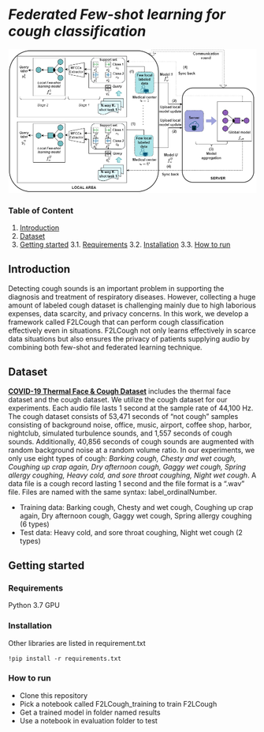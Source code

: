 # _Federated Few-shot learning for cough classification_
![F2LCough workflow](https://github.com/ngandh/F2LCough/blob/main/figures/F2LCough_workflow.png?raw=true "F2LCough workflow")
### Table of Content
1. [Introduction](https://github.com/ngandh/F2LCough#Introduction)
2. [Dataset](https://github.com/ngandh/F2LCough#Data)
3. [Getting started](https://github.com/ngandh/F2LCough#Getting-started)
    3.1. [Requirements](https://github.com/ngandh/F2LCough#Requirements)
    3.2. [Installation](https://github.com/ngandh/F2LCough#Installation)
    3.3. [How to run](https://github.com/ngandh/F2LCough#How-to-run)

## Introduction
Detecting cough sounds is an important problem in supporting the diagnosis and treatment of respiratory diseases.  However, collecting a huge amount of labeled cough dataset is challenging mainly due to high laborious expenses, data scarcity, and privacy concerns. In this work, we develop a framework called F2LCough that can perform cough classification effectively even in situations. F2LCough not only learns effectively in scarce data situations but also ensures the privacy of patients supplying audio by combining both few-shot and federated learning technique.

## Dataset

[**COVID-19 Thermal Face \& Cough Dataset**](https://zenodo.org/record/4739682#.Y1LK13ZBxPY) includes the thermal face dataset and the cough dataset. We utilize the cough dataset for our experiments. Each audio file lasts 1 second at the sample rate of 44,100 Hz. The cough dataset consists of  53,471 seconds of “not cough” samples consisting of background noise, office, music, airport, coffee shop, harbor, nightclub, simulated turbulence sounds, and 1,557 seconds of cough sounds. Additionally, 40,856 seconds of cough sounds are augmented with random background noise at a random volume ratio. In our experiments, we only use eight types of cough: _Barking cough, Chesty and wet cough, Coughing up crap again, Dry afternoon cough, Gaggy wet cough, Spring allergy coughing, Heavy cold, and sore throat coughing, Night wet cough_. A data file is a cough record lasting 1 second and the file format is a “.wav” file. Files are named with the same syntax: label_ordinalNumber. 
- Training data: Barking cough, Chesty and wet cough, Coughing up crap again, Dry afternoon cough, Gaggy wet cough, Spring allergy coughing (6 types)
- Test data: Heavy cold, and sore throat coughing, Night wet cough (2 types)

## Getting started
### Requirements
Python 3.7
GPU
### Installation
Other libraries are listed in requirement.txt
```
!pip install -r requirements.txt
```
### How to run
- Clone this repository
- Pick a notebook called F2LCough_training to train F2LCough
- Get a trained model in folder named results 
- Use a notebook in evaluation folder to test
